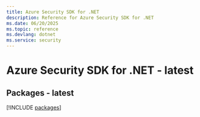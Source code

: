 ```yaml
---
title: Azure Security SDK for .NET
description: Reference for Azure Security SDK for .NET
ms.date: 06/20/2025
ms.topic: reference
ms.devlang: dotnet
ms.service: security
---
```

# Azure Security SDK for .NET - latest
## Packages - latest
[!INCLUDE [packages](security-index.md)]